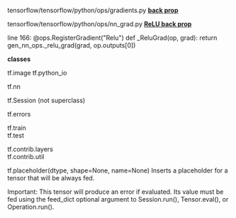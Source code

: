 
tensorflow/tensorflow/python/ops/gradients.py
**[back prop](https://github.com/tensorflow/tensorflow/blob/7b4d733593842361d066d7e33a03a07da5dca465/tensorflow/python/ops/gradients.py)**  

tensorflow/tensorflow/python/ops/nn_grad.py
**[ReLU back prop](https://github.com/tensorflow/tensorflow/blob/7b4d733593842361d066d7e33a03a07da5dca465/tensorflow/python/ops/nn_grad.py)**  

line 166:
@ops.RegisterGradient("Relu")
def _ReluGrad(op, grad):
  return gen_nn_ops._relu_grad(grad, op.outputs[0])

**classes**  



tf.image
tf.python_io  

tf.nn  

tf.Session (not superclass)  

tf.errors  

tf.train  
tf.test  

tf.contrib.layers  
tf.contrib.util  



tf.placeholder(dtype, shape=None, name=None)
Inserts a placeholder for a tensor that will be always fed.

Important: This tensor will produce an error if evaluated. Its value must be fed using the feed_dict optional argument to Session.run(), Tensor.eval(), or Operation.run().
